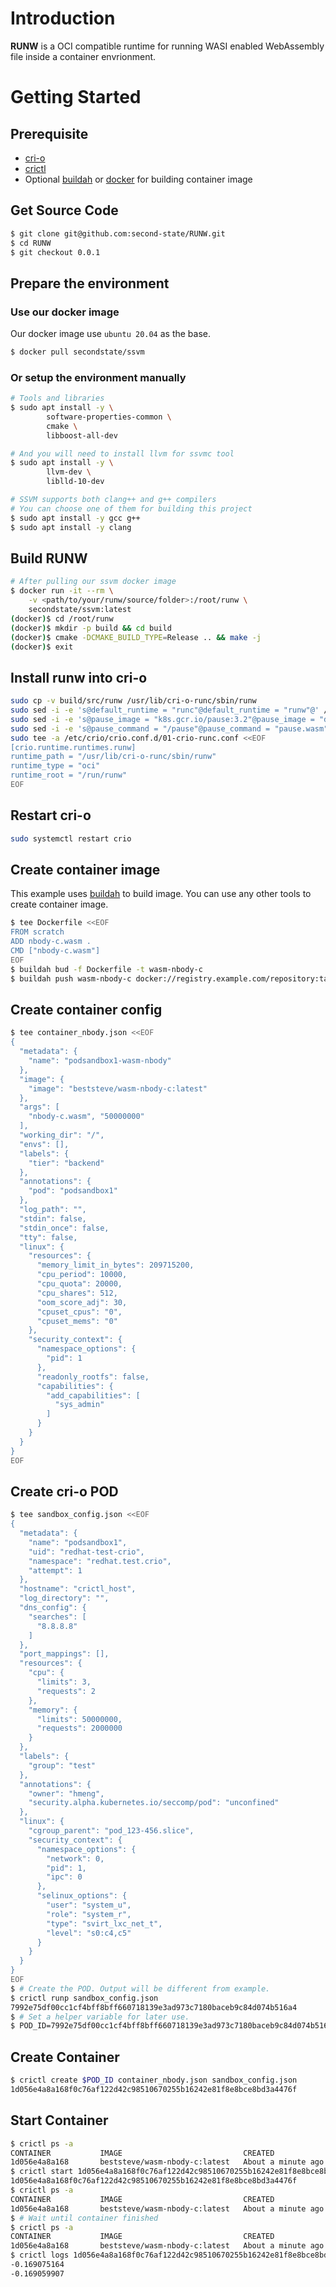 # Introduction

**RUNW** is a OCI compatible runtime for running WASI enabled WebAssembly file inside a container envrionment.

# Getting Started

## Prerequisite
* [cri-o](https://cri-o.io/)
* [crictl](https://github.com/kubernetes-sigs/cri-tools)
* Optional [buildah](https://github.com/containers/buildah) or [docker](https://github.com/docker/cli) for building container image

## Get Source Code

```bash
$ git clone git@github.com:second-state/RUNW.git
$ cd RUNW
$ git checkout 0.0.1
```

## Prepare the environment

### Use our docker image

Our docker image use `ubuntu 20.04` as the base.

```bash
$ docker pull secondstate/ssvm
```

### Or setup the environment manually

```bash
# Tools and libraries
$ sudo apt install -y \
        software-properties-common \
        cmake \
        libboost-all-dev

# And you will need to install llvm for ssvmc tool
$ sudo apt install -y \
        llvm-dev \
        liblld-10-dev

# SSVM supports both clang++ and g++ compilers
# You can choose one of them for building this project
$ sudo apt install -y gcc g++
$ sudo apt install -y clang
```

## Build RUNW

```bash
# After pulling our ssvm docker image
$ docker run -it --rm \
    -v <path/to/your/runw/source/folder>:/root/runw \
    secondstate/ssvm:latest
(docker)$ cd /root/runw
(docker)$ mkdir -p build && cd build
(docker)$ cmake -DCMAKE_BUILD_TYPE=Release .. && make -j
(docker)$ exit
```

## Install runw into cri-o

```bash
sudo cp -v build/src/runw /usr/lib/cri-o-runc/sbin/runw
sudo sed -i -e 's@default_runtime = "runc"@default_runtime = "runw"@' /etc/crio/crio.conf
sudo sed -i -e 's@pause_image = "k8s.gcr.io/pause:3.2"@pause_image = "docker.io/beststeve/wasm-pause"@' /etc/crio/crio.conf
sudo sed -i -e 's@pause_command = "/pause"@pause_command = "pause.wasm"@' /etc/crio/crio.conf
sudo tee -a /etc/crio/crio.conf.d/01-crio-runc.conf <<EOF
[crio.runtime.runtimes.runw]
runtime_path = "/usr/lib/cri-o-runc/sbin/runw"
runtime_type = "oci"
runtime_root = "/run/runw"
EOF
```

## Restart cri-o

```bash
sudo systemctl restart crio
```

## Create container image

This example uses [buildah](https://github.com/containers/buildah) to build image. You can use any other tools to create container image.

```bash
$ tee Dockerfile <<EOF
FROM scratch
ADD nbody-c.wasm .
CMD ["nbody-c.wasm"]
EOF
$ buildah bud -f Dockerfile -t wasm-nbody-c
$ buildah push wasm-nbody-c docker://registry.example.com/repository:tag
```

## Create container config

```bash
$ tee container_nbody.json <<EOF
{
  "metadata": {
    "name": "podsandbox1-wasm-nbody"
  },
  "image": {
    "image": "beststeve/wasm-nbody-c:latest"
  },
  "args": [
    "nbody-c.wasm", "50000000"
  ],
  "working_dir": "/",
  "envs": [],
  "labels": {
    "tier": "backend"
  },
  "annotations": {
    "pod": "podsandbox1"
  },
  "log_path": "",
  "stdin": false,
  "stdin_once": false,
  "tty": false,
  "linux": {
    "resources": {
      "memory_limit_in_bytes": 209715200,
      "cpu_period": 10000,
      "cpu_quota": 20000,
      "cpu_shares": 512,
      "oom_score_adj": 30,
      "cpuset_cpus": "0",
      "cpuset_mems": "0"
    },
    "security_context": {
      "namespace_options": {
        "pid": 1
      },
      "readonly_rootfs": false,
      "capabilities": {
        "add_capabilities": [
          "sys_admin"
        ]
      }
    }
  }
}
EOF
```

## Create cri-o POD
```bash
$ tee sandbox_config.json <<EOF
{
  "metadata": {
    "name": "podsandbox1",
    "uid": "redhat-test-crio",
    "namespace": "redhat.test.crio",
    "attempt": 1
  },
  "hostname": "crictl_host",
  "log_directory": "",
  "dns_config": {
    "searches": [
      "8.8.8.8"
    ]
  },
  "port_mappings": [],
  "resources": {
    "cpu": {
      "limits": 3,
      "requests": 2
    },
    "memory": {
      "limits": 50000000,
      "requests": 2000000
    }
  },
  "labels": {
    "group": "test"
  },
  "annotations": {
    "owner": "hmeng",
    "security.alpha.kubernetes.io/seccomp/pod": "unconfined"
  },
  "linux": {
    "cgroup_parent": "pod_123-456.slice",
    "security_context": {
      "namespace_options": {
        "network": 0,
        "pid": 1,
        "ipc": 0
      },
      "selinux_options": {
        "user": "system_u",
        "role": "system_r",
        "type": "svirt_lxc_net_t",
        "level": "s0:c4,c5"
      }
    }
  }
}
EOF
$ # Create the POD. Output will be different from example.
$ crictl runp sandbox_config.json
7992e75df00cc1cf4bff8bff660718139e3ad973c7180baceb9c84d074b516a4
$ # Set a helper variable for later use.
$ POD_ID=7992e75df00cc1cf4bff8bff660718139e3ad973c7180baceb9c84d074b516a4
```

## Create Container
```bash
$ crictl create $POD_ID container_nbody.json sandbox_config.json
1d056e4a8a168f0c76af122d42c98510670255b16242e81f8e8bce8bd3a4476f
```

## Start Container
```bash
$ crictl ps -a
CONTAINER           IMAGE                           CREATED              STATE               NAME                     ATTEMPT             POD ID
1d056e4a8a168       beststeve/wasm-nbody-c:latest   About a minute ago   Created             podsandbox1-wasm-nbody   0                   7992e75df00cc
$ crictl start 1d056e4a8a168f0c76af122d42c98510670255b16242e81f8e8bce8bd3a4476f
1d056e4a8a168f0c76af122d42c98510670255b16242e81f8e8bce8bd3a4476f
$ crictl ps -a
CONTAINER           IMAGE                           CREATED              STATE               NAME                     ATTEMPT             POD ID
1d056e4a8a168       beststeve/wasm-nbody-c:latest   About a minute ago   Running             podsandbox1-wasm-nbody   0                   7992e75df00cc
$ # Wait until container finished
$ crictl ps -a
CONTAINER           IMAGE                           CREATED              STATE               NAME                     ATTEMPT             POD ID
1d056e4a8a168       beststeve/wasm-nbody-c:latest   About a minute ago   Exited              podsandbox1-wasm-nbody   0                   7992e75df00cc
$ crictl logs 1d056e4a8a168f0c76af122d42c98510670255b16242e81f8e8bce8bd3a4476f
-0.169075164
-0.169059907
```

